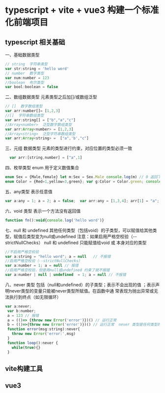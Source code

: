 # typescript + vite + vue3 构建一个标准化前端项目
  
## typescript 相关基础

一、基础数据类型

``` js
// string  字符串类型  
var str:string = 'hello word'
// number  数字类型  
var num:number = 123
//boolean  布尔类型  
var bool:boolean = false
```

二、数组数据类型  元素类型之后加[]/或数组泛型

```js
// []  数字数组类型 
var arr:number[]= [1,2,3]  
//[]  字符串数组类型  
var arr:string[] = ["b","a","c"]
//Array<number>  泛型数字数组类型
var arr:Array<number> = [1,2,3]
//Array<string>  泛型字符串数组类型
var arr:Array<string> =  ["a",'b',"c"]
```

三、元组 数据类型  元素的类型进行约束，对应位置的类型必须一致

```js
  var arr:[string,number] = ["a",1]
```

四、枚举类型  enum  用于定义数值集合  

```js
enum Sex = {Male,female} let m:Sex = Sex.Male console.log(m) // 0 返回下标
enum Color = {Red=1,yellow=3,green}; var g:Color = Color.green; console.log(g) //4
```
  
五、any类型  表示任意值

```js
var a:any = 1; a = 2; a = false;  var arr:any = [1,3,4]; arr[1] = "a";
```

六、void  类型  表示一个方法没有返回值

```js
function fn():void{console.log('hello word')}
```

七、null 和 undefined 其他任何类型（包括void）的子类型，可以赋值给其他类型，赋值后类型变为null或undefined
注意：如果启用严格空校验（--strictNullChecks） null 和 undefined 只能赋值给void 或 本身对应的类型

```js
//不启用严格空校验
var a:string = "hello word"; a = null   // 不报错
//启用严格空校验（--strictNullChecks）
var a:number = 1; a = null // 报错
//启用严格空校验，但是用null或undefined 约束了就不报错 
var a:number | null | undefined  = 1; a = null // 不报错
```

八、never 类型 包括（null和undefined）的子类型；表示不会出现的值 ；表示声明never类型的变量只能被never类型所赋值。在函数中通
常表现为抛出异常或无法执行到终点（如无限循环）

 ```js
 var a:never; 
  var b:number; 
  a = 123 // 报错  
  a = (()=> {throw new Error('error')})() // 运行正常
  b = (()=>{throw new Error('error')})() // 运行正常  never 类型是任何类型的子类型
  function error(msg:string):never{
    throw new Error('error:',msg)
  }
  function loop():never {
    while(true){}
  }
```

## vite构建工具

## vue3
